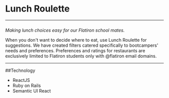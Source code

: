 # Lunch Roulette

---
###
_Making lunch choices easy for our Flatiron school mates._


When you don't want to decide where to eat, use Lunch Roulette for suggestions. We have created filters catered specifically to bootcampers' needs and preferences. Preferences and ratings for restaurants are exclusively limited to Flatiron students only with @flatiron email domains.

----
##Technology

- ReactJS
- Ruby on Rails
- Semantic UI React
